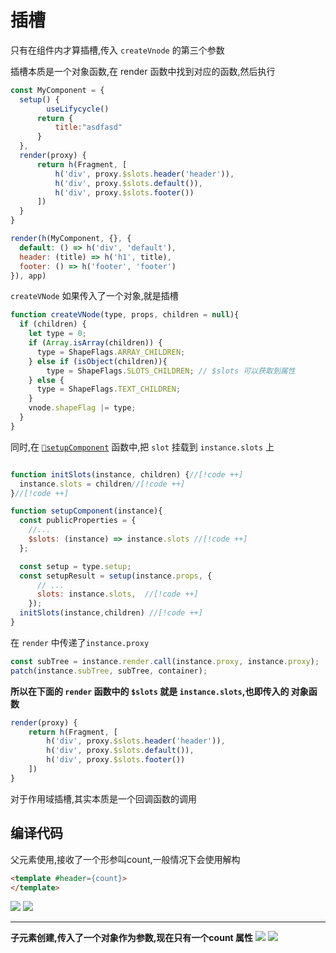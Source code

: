 # 插槽
只有在组件内才算插槽,传入 `createVnode` 的第三个参数

<blue>插槽本质是一个对象函数,在 render 函数中找到对应的函数,然后执行</blue>

```js
const MyComponent = {
  setup() {
        useLifycycle()
      return {
          title:"asdfasd"
      }
  },
  render(proxy) {
      return h(Fragment, [
          h('div', proxy.$slots.header('header')),
          h('div', proxy.$slots.default()),
          h('div', proxy.$slots.footer())
      ])
  }
}

render(h(MyComponent, {}, {
  default: () => h('div', 'default'),
  header: (title) => h('h1', title),
  footer: () => h('footer', 'footer')
}), app)
```
`createVNode` 如果传入了一个对象,就是插槽
```js
function createVNode(type, props, children = null){
  if (children) {
    let type = 0;
    if (Array.isArray(children)) {
      type = ShapeFlags.ARRAY_CHILDREN;
    } else if (isObject(children)){
        type = ShapeFlags.SLOTS_CHILDREN; // $slots 可以获取到属性
    } else {
      type = ShapeFlags.TEXT_CHILDREN;
    }
    vnode.shapeFlag |= type;
  }
}
```
同时,在 [`🔗setupComponent`](./component.md#挂载组件-mountcomponent) 函数中,把 `slot` 挂载到 `instance.slots` 上

```js

function initSlots(instance, children) {//[!code ++]
  instance.slots = children//[!code ++]
}//[!code ++]

function setupComponent(instance){
  const publicProperties = {
    //...
    $slots: (instance) => instance.slots //[!code ++]
  };

  const setup = type.setup; 
  const setupResult = setup(instance.props, {
      // ...
      slots: instance.slots,  //[!code ++]
    });
  initSlots(instance,children) //[!code ++]
}
```
在 `render` 中传递了`instance.proxy`
```js
const subTree = instance.render.call(instance.proxy, instance.proxy);
patch(instance.subTree, subTree, container);
```
**所以在下面的 `render` 函数中的 `$slots` 就是 `instance.slots`,也即传入的 对象函数**
```js
render(proxy) {
    return h(Fragment, [
        h('div', proxy.$slots.header('header')),
        h('div', proxy.$slots.default()),  
        h('div', proxy.$slots.footer())
    ])
}
```
<blue>对于作用域插槽,其实本质是一个回调函数的调用</blue>

## 编译代码

父元素使用,接收了一个形参叫count,一般情况下会使用解构
```html
<template #header={count}>
</template>  
```
<img src="@img/slot1.png" />
<img src="@img/slot2.png" />

----

**子元素创建,传入了一个对象作为参数,现在只有一个count 属性**
<img src="@img/slot3.png" />
<img src="@img/slot4.png" />

